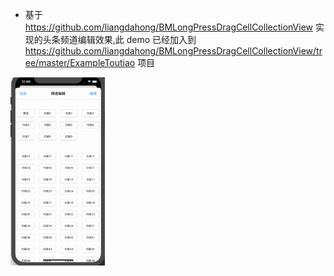 - 基于 https://github.com/liangdahong/BMLongPressDragCellCollectionView 实现的头条频道编辑效果,此  demo  已经加入到  https://github.com/liangdahong/BMLongPressDragCellCollectionView/tree/master/ExampleToutiao 项目

<img  width="30%" src="Images/001.gif"/>

